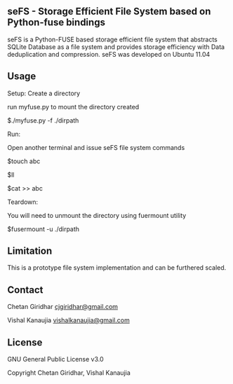 seFS - Storage Efficient File System based on Python-fuse bindings
--

seFS is a Python-FUSE based storage efficient file system that abstracts SQLite Database as a file system and provides storage efficiency with 
Data deduplication and compression. seFS was developed on Ubuntu 11.04

Usage
--

Setup:
Create a directory

run myfuse.py to mount the directory created

$./myfuse.py -f ./dirpath

Run:

Open another terminal and issue seFS file system commands

$touch abc

$ll

$cat >> abc

Teardown:

You will need to unmount the directory using fuermount utility

$fusermount -u ./dirpath

Limitation
--

This is a prototype file system implementation and can be furthered scaled.

Contact
--
Chetan Giridhar cjgiridhar@gmail.com

Vishal Kanaujia vishalkanaujia@gmail.com

License
--
GNU General Public License v3.0

Copyright Chetan Giridhar, Vishal Kanaujia
